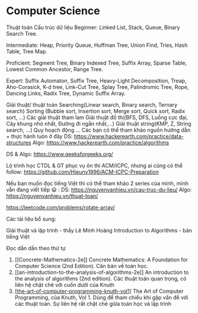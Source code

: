 # Computer Science
Thuật toán
Cấu trúc dữ liệu
Beginner: Linked List, Stack, Queue, Binary Search Tree.

Intermediate: Heap, Priority Queue, Huffman Tree, Union Find, Tries, Hash Table, Tree Map.

Proficient: Segment Tree, Binary Indexed Tree, Suffix Array, Sparse Table, Lowest Common Ancestor, Range Tree.

Expert: Suffix Automaton, Suffix Tree, Heavy-Light Decomposition, Treap, Aho-Corasick, K-d tree, Link-Cut Tree, Splay Tree, Palindromic Tree, Rope, Dancing Links, Radix Tree, Dynamic Suffix Array.

Giải thuật/ thuật toán
Searching(Linear search, Binary search, Ternary search)
Sorting (Bubble sort, Insertion sort, Merge sort, Quick sort, Radix sort, …)
Các giải thuật tham lam
Giải thuật đồ thị(BFS, DFS, Luồng cực đại, Cây khung nhỏ nhất, Đường đi ngắn nhất,…)
Giải thuật string(KMP, Z, String search, …)
Quy hoạch động
…
Các bạn có thể tham khảo nguồn hướng dẫn + thực hành luôn ở đây
DS: https://www.hackerearth.com/practice/data-structures 
Algo: https://www.hackerearth.com/practice/algorithms 

DS & Algo: https://www.geeksforgeeks.org/ 

Lộ trình học CTDL & GT phục vụ ôn thi ACM/ICPC, nhưng ai cũng có thể follow: https://github.com/Hieunv1996/ACM-ICPC-Preparation 

Nếu bạn muốn đọc tiếng Việt thì có thể tham khảo 2 series của mình, mình vẫn đang viết tiếp :smiley: :
DS: https://nguyenvanhieu.vn/cau-truc-du-lieu/ 
Algo: https://nguyenvanhieu.vn/thuat-toan/ 

https://leetcode.com/problems/rotate-array/

Các tài liệu bổ sung:



Giải thuật và lập trình  - thầy Lê Minh Hoàng
Introduction to Algorithms - bản tiếng Việt 



Đọc dần dần theo thứ tự
1. [[Concrete-Mathematics-2e]] Concrete Mathematics: A Foundation for Computer Science (2nd Edition). Căn bản về toán học.
2. [[an-introduction-to-the-analysis-of-algorithms-2e]] An introduction to the analysis of algorithms (2nd edition). Các thuật toán quan trọng, có liên hệ chặt chẽ với cuốn dưới của Knuth
3. [[the-art-of-computer-programming-knuth-vol1]] The Art of Computer Programming,  của Knuth, Vol 1. Dùng để tham chiếu khi gặp vấn đề với các thuật toán. Sự liên hệ rất chặt chẽ giữa toán học và lập trình


[//begin]: # "Autogenerated link references for markdown compatibility"
[the-art-of-computer-programming-knuth-vol1]: the-art-of-computer-programming-knuth-vol1  "The Art of Computer Programming,  của Knuth, Vol 1."
[//end]: # "Autogenerated link references"